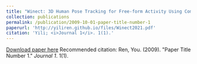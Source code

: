 ```yaml
---
title: "Winect: 3D Human Pose Tracking for Free-form Activity Using Commodity WiFi"
collection: publications
permalink: /publication/2009-10-01-paper-title-number-1
paperurl: 'http://yiliren.github.io/files/Winect2021.pdf'
citation: 'Yili; <i>Journal 1</i>. 1(1).'
---
```

[Download paper here](http://yiliren.github.io/files/Winect2021.pdf)
Recommended citation: Ren, You. (2009). "Paper Title Number 1." <i>Journal 1</i>. 1(1).
